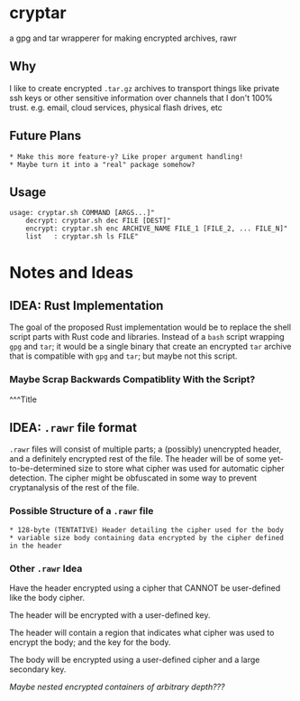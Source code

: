 # cryptar
a  gpg and tar wrapperer for making encrypted archives, rawr

## Why
I like to create encrypted `.tar.gz` archives to transport things like private
ssh keys or other sensitive information over channels that I don't 100% trust.
e.g. email, cloud services, physical flash drives, etc

## Future Plans
	* Make this more feature-y? Like proper argument handling!
	* Maybe turn it into a "real" package somehow?

## Usage
```
usage: cryptar.sh COMMAND [ARGS...]"
    decrypt: cryptar.sh dec FILE [DEST]"
    encrypt: cryptar.sh enc ARCHIVE_NAME FILE_1 [FILE_2, ... FILE_N]"
    list   : cryptar.sh ls FILE"
```

# Notes and Ideas

## IDEA: Rust Implementation
The goal of the proposed Rust implementation would be to replace the shell script parts with Rust code and libraries. Instead of a `bash` script wrapping `gpg` and `tar`; it would be a single binary that create an encrypted `tar` archive that is compatible with `gpg` and `tar`; but maybe not this script. 

### Maybe Scrap Backwards Compatiblity With the Script?
^^^Title

## IDEA: `.rawr` file format
`.rawr` files will consist of multiple parts; a (possibly) unencrypted header, and a definitely encrypted rest of the file. The header will be of some yet-to-be-determined size to store what cipher was used for automatic cipher detection. The cipher might be obfuscated in some way to prevent cryptanalysis of the rest of the file. 

### Possible Structure of a `.rawr` file
	* 128-byte (TENTATIVE) Header detailing the cipher used for the body
	* variable size body containing data encrypted by the cipher defined in the header

### Other `.rawr` Idea
Have the header encrypted using a cipher that CANNOT be user-defined like the body cipher. 

The header will be encrypted with a user-defined key. 

The header will contain a region that indicates what cipher was used to encrypt the body; and the key for the body.

The body will be encrypted using a user-defined cipher and a large secondary key.

*Maybe nested encrypted containers of arbitrary depth???*
